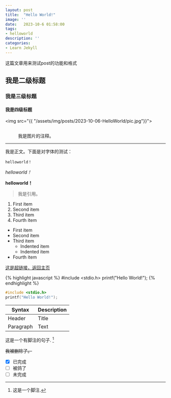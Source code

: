 ```yaml
---
layout: post
title:  "Hello World!"
image: ''
date:   2023-10-6 01:58:00
tags:
- helloworld
description: ''
categories:
- Learn Jekyll 
---
```


<!-- <p class="music-read"><a href="spotify:track:4DAZ8UYNpWVIV46aLkN2Qp">Music for reading(spotify)</a></p> -->

这篇文章用来测试post的功能和格式

## 我是二级标题

### 我是三级标题

#### 我是四级标题

<img src="{{ "/assets/img/posts/2023-10-06-HelloWorld/pic.jpg"}}">

<figure class="foto-legenda">
	<img src="{{ "/assets/img/posts/2023-10-06-HelloWorld/pic.jpg"}}" alt="">
	<figcaption> <p>我是图片的注释。</p>
	</figcaption>
</figure>

***

我是正文。下面是对字体的测试：

`helloworld！`

*helloworld！*

**helloworld！**

> 我是引用。


1. First item
2. Second item
3. Third item
4. Fourth item

- First item
- Second item
- Third item
    - Indented item
    - Indented item
- Fourth item

<a href="/" target="_blank">这是超链接，返回主页</a>

{% highlight javascript %}
#include <stdio.h>
printf("Hello World!");
{% endhighlight %}

```cpp
#include <stdio.h>
printf("Hello World!");
```

| Syntax      | Description |
| ----------- | ----------- |
| Header      | Title       |
| Paragraph   | Text        |


这是一个有脚注的句子. [^1]
[^1]: 这是一个脚注.

~~我被删除了。~~

- [x] 已完成
- [ ] 被鸽了
- [ ] 未完成